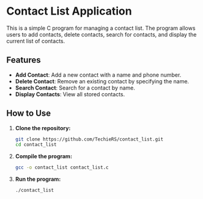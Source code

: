 # Contact List Application

This is a simple C program for managing a contact list. The program allows users to add contacts, delete contacts, search for contacts, and display the current list of contacts.

## Features

- **Add Contact**: Add a new contact with a name and phone number.
- **Delete Contact**: Remove an existing contact by specifying the name.
- **Search Contact**: Search for a contact by name.
- **Display Contacts**: View all stored contacts.

## How to Use

1. **Clone the repository:**
    ```sh
    git clone https://github.com/TechieRS/contact_list.git
    cd contact_list
    ```

2. **Compile the program:**
    ```sh
    gcc -o contact_list contact_list.c
    ```

3. **Run the program:**
    ```sh
    ./contact_list
    ```
